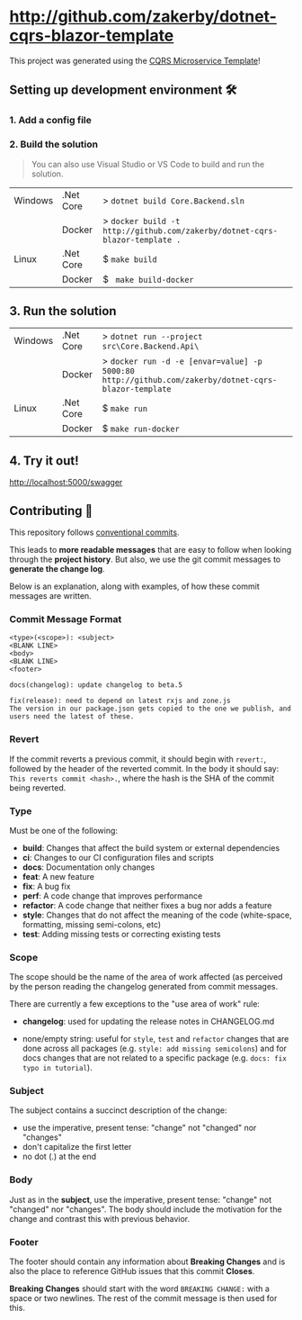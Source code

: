 # http://github.com/zakerby/dotnet-cqrs-blazor-template
This project was generated using the [CQRS Microservice Template](https://github.com/thirschel/dotnet-cqrs-microservice-template)!

## Setting up development environment 🛠

### 1. Add a config file

### 2. Build the solution

> You can also use Visual Studio or VS Code to build and run the solution.

|||||
|-|-|-|-|
|Windows| .Net Core | > ```dotnet build Core.Backend.sln``` |
|| Docker | > ```docker build -t http://github.com/zakerby/dotnet-cqrs-blazor-template .``` |
|Linux| .Net Core | $ ```make build``` |
|| Docker | $ ``` make build-docker``` |

## 3. Run the solution


|||||
|-|-|-|-|
|Windows| .Net Core | > ```dotnet run --project src\Core.Backend.Api\``` |
|| Docker | > ```docker run -d -e [envar=value] -p 5000:80 http://github.com/zakerby/dotnet-cqrs-blazor-template```|
|Linux| .Net Core | $ ```make run``` |
|| Docker | $ ```make run-docker``` |

## 4. Try it out!

[http://localhost:5000/swagger](http://localhost:5000/swagger)


## Contributing 🤝

This repository follows [conventional commits](https://www.conventionalcommits.org/en/v1.0.0/#summary). 

This leads to **more readable messages** that are easy to follow when looking through the **project history**. But also,
we use the git commit messages to **generate the change log**. 

Below is an explanation, along with examples, of how these commit messages are written.

### Commit Message Format

```code
<type>(<scope>): <subject>
<BLANK LINE>
<body>
<BLANK LINE>
<footer>
```

```text
docs(changelog): update changelog to beta.5
```

```text
fix(release): need to depend on latest rxjs and zone.js
The version in our package.json gets copied to the one we publish, and users need the latest of these.
```

### Revert

If the commit reverts a previous commit, it should begin with `revert:`, followed by the header of the reverted commit. In the body it should say: `This reverts commit <hash>.`, where the hash is the SHA of the commit being reverted.

### Type

Must be one of the following:

- **build**: Changes that affect the build system or external dependencies
- **ci**: Changes to our CI configuration files and scripts
- **docs**: Documentation only changes
- **feat**: A new feature
- **fix**: A bug fix
- **perf**: A code change that improves performance
- **refactor**: A code change that neither fixes a bug nor adds a feature
- **style**: Changes that do not affect the meaning of the code (white-space, formatting, missing semi-colons, etc)
- **test**: Adding missing tests or correcting existing tests

### Scope

The scope should be the name of the area of work affected (as perceived by the person reading the changelog generated from commit messages.

There are currently a few exceptions to the "use area of work" rule:

- **changelog**: used for updating the release notes in CHANGELOG.md

- none/empty string: useful for `style`, `test` and `refactor` changes that are done across all
  packages (e.g. `style: add missing semicolons`) and for docs changes that are not related to a
  specific package (e.g. `docs: fix typo in tutorial`).

### Subject

The subject contains a succinct description of the change:

- use the imperative, present tense: "change" not "changed" nor "changes"
- don't capitalize the first letter
- no dot (.) at the end

### Body

Just as in the **subject**, use the imperative, present tense: "change" not "changed" nor "changes".
The body should include the motivation for the change and contrast this with previous behavior.

### Footer

The footer should contain any information about **Breaking Changes** and is also the place to
reference GitHub issues that this commit **Closes**.

**Breaking Changes** should start with the word `BREAKING CHANGE:` with a space or two newlines. The rest of the commit message is then used for this.